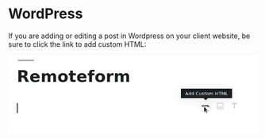 # WordPress

If you are adding or editing a post in Wordpress on your client website, 
be sure to click the link to add custom HTML:

![Custom HTML](../images/wordpress-add-custom-html.png)

